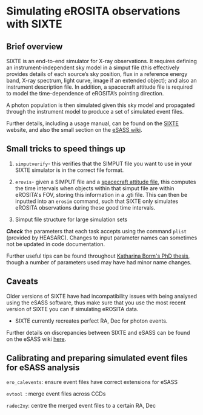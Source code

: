 # Simulating eROSITA observations with SIXTE

## Brief overview
SIXTE is an end-to-end simulator for X-ray observations. It requires defining an instrument-independent sky model in a 
simput file (this effectively provides details of each source’s sky position, flux in a reference energy band, X-ray spectrum, light curve, image if 
an extended object); and also an instrument description file. In addition, a spacecraft attitude file is required to model the time-dependence of eROSITA’s 
pointing direction.

A photon population is then simulated given this sky model and propagated through the instrument model to produce a 
set of simulated event files. 

Further details, including a usage manual, can be found on the [SIXTE](https://www.sternwarte.uni-erlangen.de/research/sixte/index.php) website,
and also the small section on the [eSASS wiki](https://wiki.mpe.mpg.de/eRosita/ScienceRelatedStuff/sixte).

## Small tricks to speed things up
1. ```simputverify```- this verifies that the SIMPUT file you want to use in your SIXTE simulator is in the correct file format.

2. ```erovis```- given a SIMPUT file and a [spacecraft attitude file](http://www.sternwarte.uni-erlangen.de/research/sixte/data/eRASS_Pc87M55_3dobi_att_remeis.fits.bz2), this computes the time intervals when objects within that simput file are within
eROSITA's FOV, storing this information in a .gti file. This can then be inputted into an ```erosim``` command,
such that SIXTE only simulates eROSITA observations during these good time intervals.

3. Simput file structure for large simulation sets

***Check*** the parameters that each task accepts using the command ```plist``` (provided by HEASARC). Changes to input 
parameter names can sometimes not be updated in code documentation.

Further useful tips can be found throughout [Katharina Borm's PhD thesis](http://hss.ulb.uni-bonn.de/2016/4329/4329.pdf), 
though a number of parameters used may have had minor name changes.

## Caveats
Older versions of SIXTE have had incompatibility issues with being analysed using the eSASS software, thus make sure that you use the most recent version of SIXTE you can
if simulating eROSITA data.

* SIXTE currently recreates perfect RA, Dec for photon events.

Further details on discrepancies between SIXTE and eSASS can be found on the eSASS wiki [here](https://wiki.mpe.mpg.de/eRosita/EroCat/eSASSvsSIXTE).

## Calibrating and preparing simulated event files for eSASS analysis

```ero_calevents```: ensure event files have correct extensions for eSASS

```evtool ```: merge event files across CCDs

```radec2xy```: centre the merged event files to a certain RA, Dec




